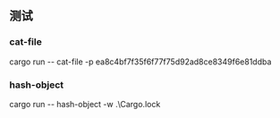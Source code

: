 ## 测试
### cat-file
cargo run -- cat-file -p ea8c4bf7f35f6f77f75d92ad8ce8349f6e81ddba
### hash-object
cargo run -- hash-object -w .\Cargo.lock
